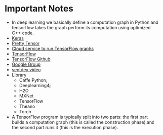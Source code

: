 # Important Notes

* In deep learning we basically define a computation graph in Python and tensorflow takes the graph perform its computation using optimized C++   code.
* [Keras](!http://keras.io/)
* [Pretty Tensor](!https://github.com/google/prettytensor/)
* [Cloud service to run TensorFlow graphs](https://cloud.google.com/ml)
* [TensorFlow](!https://www.tensorflow.org/)
* [TensorFlow Github](https://github.com/jtoy/awesome-tensorflow)
* [Google Group](!http://goo.gl/N7kRF9)
* [sentdex video](!https://www.youtube.com/watch?v=wQ8BIBpya2k&list=PLQVvvaa0QuDfhTox0AjmQ6tvTgMBZBEXN)
* Library             
    * Caffe Python,       
    * Deeplearning4j      
    * H2O                 
    * MXNet               
    * TensorFlow 
    * Theano 
    * Torch 
* A TensorFlow program is typically split into two parts: the first part builds a computation graph (this is called the construction phase),and   the second part runs it (this is the execution phase).
 
